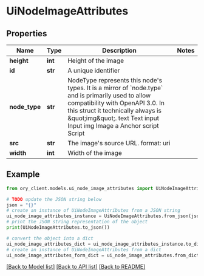 # UiNodeImageAttributes


## Properties

Name | Type | Description | Notes
------------ | ------------- | ------------- | -------------
**height** | **int** | Height of the image | 
**id** | **str** | A unique identifier | 
**node_type** | **str** | NodeType represents this node&#39;s types. It is a mirror of &#x60;node.type&#x60; and is primarily used to allow compatibility with OpenAPI 3.0.  In this struct it technically always is \&quot;img\&quot;. text Text input Input img Image a Anchor script Script | 
**src** | **str** | The image&#39;s source URL.  format: uri | 
**width** | **int** | Width of the image | 

## Example

```python
from ory_client.models.ui_node_image_attributes import UiNodeImageAttributes

# TODO update the JSON string below
json = "{}"
# create an instance of UiNodeImageAttributes from a JSON string
ui_node_image_attributes_instance = UiNodeImageAttributes.from_json(json)
# print the JSON string representation of the object
print(UiNodeImageAttributes.to_json())

# convert the object into a dict
ui_node_image_attributes_dict = ui_node_image_attributes_instance.to_dict()
# create an instance of UiNodeImageAttributes from a dict
ui_node_image_attributes_form_dict = ui_node_image_attributes.from_dict(ui_node_image_attributes_dict)
```
[[Back to Model list]](../README.md#documentation-for-models) [[Back to API list]](../README.md#documentation-for-api-endpoints) [[Back to README]](../README.md)


